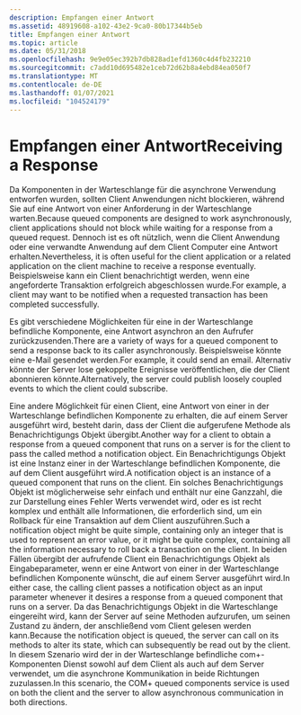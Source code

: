 ```yaml
---
description: Empfangen einer Antwort
ms.assetid: 48919608-a102-43e2-9ca0-80b17344b5eb
title: Empfangen einer Antwort
ms.topic: article
ms.date: 05/31/2018
ms.openlocfilehash: 9e9e05ec392b7db828ad1efd1360c4d4fb232210
ms.sourcegitcommit: c7add10d695482e1ceb72d62b8a4ebd84ea050f7
ms.translationtype: MT
ms.contentlocale: de-DE
ms.lasthandoff: 01/07/2021
ms.locfileid: "104524179"
---
```

# <a name="receiving-a-response"></a><span data-ttu-id="ebc73-103">Empfangen einer Antwort</span><span class="sxs-lookup"><span data-stu-id="ebc73-103">Receiving a Response</span></span>

<span data-ttu-id="ebc73-104">Da Komponenten in der Warteschlange für die asynchrone Verwendung entworfen wurden, sollten Client Anwendungen nicht blockieren, während Sie auf eine Antwort von einer Anforderung in der Warteschlange warten.</span><span class="sxs-lookup"><span data-stu-id="ebc73-104">Because queued components are designed to work asynchronously, client applications should not block while waiting for a response from a queued request.</span></span> <span data-ttu-id="ebc73-105">Dennoch ist es oft nützlich, wenn die Client Anwendung oder eine verwandte Anwendung auf dem Client Computer eine Antwort erhalten.</span><span class="sxs-lookup"><span data-stu-id="ebc73-105">Nevertheless, it is often useful for the client application or a related application on the client machine to receive a response eventually.</span></span> <span data-ttu-id="ebc73-106">Beispielsweise kann ein Client benachrichtigt werden, wenn eine angeforderte Transaktion erfolgreich abgeschlossen wurde.</span><span class="sxs-lookup"><span data-stu-id="ebc73-106">For example, a client may want to be notified when a requested transaction has been completed successfully.</span></span>

<span data-ttu-id="ebc73-107">Es gibt verschiedene Möglichkeiten für eine in der Warteschlange befindliche Komponente, eine Antwort asynchron an den Aufrufer zurückzusenden.</span><span class="sxs-lookup"><span data-stu-id="ebc73-107">There are a variety of ways for a queued component to send a response back to its caller asynchronously.</span></span> <span data-ttu-id="ebc73-108">Beispielsweise könnte eine e-Mail gesendet werden.</span><span class="sxs-lookup"><span data-stu-id="ebc73-108">For example, it could send an email.</span></span> <span data-ttu-id="ebc73-109">Alternativ könnte der Server lose gekoppelte Ereignisse veröffentlichen, die der Client abonnieren könnte.</span><span class="sxs-lookup"><span data-stu-id="ebc73-109">Alternatively, the server could publish loosely coupled events to which the client could subscribe.</span></span>

<span data-ttu-id="ebc73-110">Eine andere Möglichkeit für einen Client, eine Antwort von einer in der Warteschlange befindlichen Komponente zu erhalten, die auf einem Server ausgeführt wird, besteht darin, dass der Client die aufgerufene Methode als Benachrichtigungs Objekt übergibt.</span><span class="sxs-lookup"><span data-stu-id="ebc73-110">Another way for a client to obtain a response from a queued component that runs on a server is for the client to pass the called method a notification object.</span></span> <span data-ttu-id="ebc73-111">Ein Benachrichtigungs Objekt ist eine Instanz einer in der Warteschlange befindlichen Komponente, die auf dem Client ausgeführt wird.</span><span class="sxs-lookup"><span data-stu-id="ebc73-111">A notification object is an instance of a queued component that runs on the client.</span></span> <span data-ttu-id="ebc73-112">Ein solches Benachrichtigungs Objekt ist möglicherweise sehr einfach und enthält nur eine Ganzzahl, die zur Darstellung eines Fehler Werts verwendet wird, oder es ist recht komplex und enthält alle Informationen, die erforderlich sind, um ein Rollback für eine Transaktion auf dem Client auszuführen.</span><span class="sxs-lookup"><span data-stu-id="ebc73-112">Such a notification object might be quite simple, containing only an integer that is used to represent an error value, or it might be quite complex, containing all the information necessary to roll back a transaction on the client.</span></span> <span data-ttu-id="ebc73-113">In beiden Fällen übergibt der aufrufende Client ein Benachrichtigungs Objekt als Eingabeparameter, wenn er eine Antwort von einer in der Warteschlange befindlichen Komponente wünscht, die auf einem Server ausgeführt wird.</span><span class="sxs-lookup"><span data-stu-id="ebc73-113">In either case, the calling client passes a notification object as an input parameter whenever it desires a response from a queued component that runs on a server.</span></span> <span data-ttu-id="ebc73-114">Da das Benachrichtigungs Objekt in die Warteschlange eingereiht wird, kann der Server auf seine Methoden aufzurufen, um seinen Zustand zu ändern, der anschließend vom Client gelesen werden kann.</span><span class="sxs-lookup"><span data-stu-id="ebc73-114">Because the notification object is queued, the server can call on its methods to alter its state, which can subsequently be read out by the client.</span></span> <span data-ttu-id="ebc73-115">In diesem Szenario wird der in der Warteschlange befindliche com+-Komponenten Dienst sowohl auf dem Client als auch auf dem Server verwendet, um die asynchrone Kommunikation in beide Richtungen zuzulassen.</span><span class="sxs-lookup"><span data-stu-id="ebc73-115">In this scenario, the COM+ queued components service is used on both the client and the server to allow asynchronous communication in both directions.</span></span>

 

 



